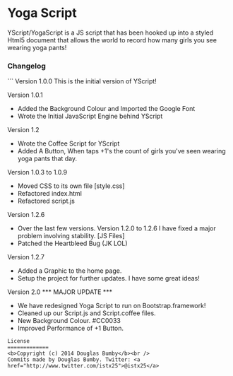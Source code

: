 # Yoga Script

YScript/YogaScript is a JS script that has been hooked up into a styled Html5 document that allows the world to record how many girls you see wearing yoga pants!

<h3>Changelog</h3>
```
Version 1.0.0
This is the initial version of YScript!

Version 1.0.1
- Added the Background Colour and Imported the Google Font
- Wrote the Initial JavaScript Engine behind YScript

Version 1.2
- Wrote the Coffee Script for YScript
- Added A Button, When taps +1's the count of girls
you've seen wearing yoga pants that day.

Version 1.0.3 to 1.0.9
- Moved CSS to its own file [style.css]
- Refactored index.html
- Refactored script.js

Version 1.2.6
- Over the last few versions. Version 1.2.0 to 1.2.6 I have
fixed a major problem involving stability. [JS Files]
- Patched the Heartbleed Bug (JK LOL)

Version 1.2.7
- Added a Graphic to the home page.
- Setup the project for further updates. I have some great ideas!

Version 2.0 *** MAJOR UPDATE ***
- We have redesigned Yoga Script to run on Bootstrap.framework!
- Cleaned up our Script.js and Script.coffee files.
- New Background Colour. #CC0033
- Improved Performance of +1 Button.
```
License
=============
<b>Copyright (c) 2014 Douglas Bumby</b><br />
Commits made by Douglas Bumby. Twitter: <a href="http://www.twitter.com/istx25">@istx25</a>
